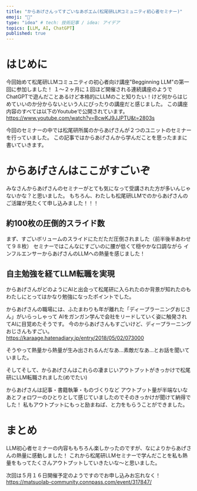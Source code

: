 ```yaml
---
title: "からあげさんってすごいなあポエム(松尾研LLMコミュニティ初心者セミナー)"
emoji: "🍗"
type: "idea" # tech: 技術記事 / idea: アイデア
topics: [LLM, AI, ChatGPT]
published: true
---
```


# はじめに
今回始めて松尾研LLMコミュニティの初心者向け講座"Begginning LLM"の第一回に参加しました！
１～２ヶ月に１回ほど開催される連続講座のようでChatGPTで遊んだことあるけど本格的にLLMのこと知りたい！けど何からはじめていいのか分からないという人にぴったりの講座だと感じました。
この講座内容のすべては以下のYoutubeで公開されています。
https://www.youtube.com/watch?v=BcwKJ9JJPTU&t=2803s

今回のセミナーの中では松尾研所属のからあげさんが２つのユニットのセミナーを行っていました。
この記事ではからあげさんから学んだことを思ったままに書いていきます。

# からあげさんはここがすごいぞ
みなさんからあげさんのセミナーがとても気になって受講された方が多いんじゃないかな？と思いました。
もちろん、わたしも松尾研LLMでのからあげさんのご活躍が見たくて申し込みました！！！

## 約100枚の圧倒的スライド数
まず、すごいボリュームのスライドにただただ圧倒されました（前半後半あわせて９８枚）
セミナーではこんなにすごいのに腰が低くて穏やかな口調ながら
インフルエンサーからあげさんのLLMへの熱量を感じました！

## 自主勉強を経てLLM転職を実現
からあげさんがどのようにAIと出会って松尾研に入られたのか背景が知れたのも
わたしにとってはかなり勉強になったポイントでした。

からあげさんの職場には、ふたまわりも年が離れた「ディープラーニングおじさん」がいらっしゃって
AIをガンガン学んで会社をリードしていく姿に触発されてAIに目覚めたそうです。
今のからあげさんもすごいけど、ディープラーニングおじさんもすごい。
https://karaage.hatenadiary.jp/entry/2018/05/02/073000

そうやって熱量から熱量が生み出されるんだなあ...素敵だなあ...とお話を聞いていました。

そしてそして、からあげさんはこれらの凄まじいアウトプットがきっかけで松尾研にLLM転職されました(めでたい)

からあげさんは記事・書籍執筆・ものづくりなど
アウトプット量が半端ないなあとフォロワーのひとりとして感じていましたのでそのきっかけが聞けて納得でした！
私もアウトプットにもっと励まねば、と力をもらうことができました。

# まとめ
LLM初心者セミナーの内容ももちろん楽しかったのですが、なによりからあげさんの熱量に感動しました！
これから松尾研LLMセミナーで学んだことを私も熱量をもってたくさんアウトプットしていきたいな～と思いました。

次回は５月１６日開催予定のようですのでお申し込みお忘れなく！
https://matsuolab-community.connpass.com/event/317847/

